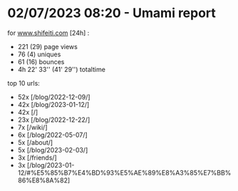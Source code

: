 # 02/07/2023 08:20 - Umami report
for www.shifeiti.com [24h] :

 - 221 (29) page views
 - 76 (4) uniques
 - 61 (16) bounces
 - 4h 22' 33'' (41' 29'') totaltime


top 10 urls:
 - 52x [/blog/2022-12-09/]
 - 42x [/blog/2023-01-12/]
 - 42x [/]
 - 23x [/blog/2022-12-22/]
 - 7x [/wiki/]
 - 6x [/blog/2022-05-07/]
 - 5x [/about/]
 - 5x [/blog/2023-02-03/]
 - 3x [/friends/]
 - 3x [/blog/2023-01-12/#%E5%85%B7%E4%BD%93%E5%AE%89%E8%A3%85%E7%BB%86%E8%8A%82]


